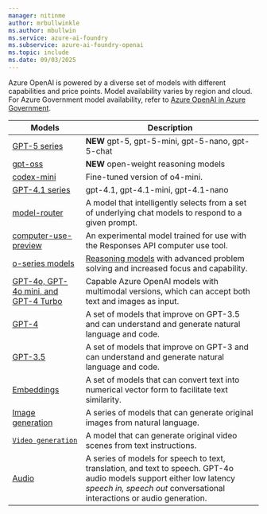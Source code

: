 ```yaml
---
manager: nitinme
author: mrbullwinkle
ms.author: mbullwin
ms.service: azure-ai-foundry
ms.subservice: azure-ai-foundry-openai
ms.topic: include
ms.date: 09/03/2025
---
```


Azure OpenAI is powered by a diverse set of models with different capabilities and price points. Model availability varies by region and cloud. For Azure Government model availability, refer to [Azure OpenAI in Azure Government](../azure-government.md).

| Models | Description |
|--|--|
| [GPT-5 series](../concepts/models.md#gpt-5) | **NEW** gpt-5, gpt-5-mini, gpt-5-nano, gpt-5-chat |
| [gpt-oss](../concepts/models.md#gpt-oss) | **NEW** open-weight reasoning models |
| [codex-mini](../concepts/models.md#o-series-models) | Fine-tuned version of o4-mini. |  
| [GPT-4.1 series](../concepts/models.md#gpt-41-series) | gpt-4.1, gpt-4.1-mini, gpt-4.1-nano |
| [model-router](../concepts/models.md#model-router) | A model that intelligently selects from a set of underlying chat models to respond to a given prompt. |
| [computer-use-preview](../concepts/models.md#computer-use-preview) | An experimental model trained for use with the Responses API computer use tool. |
| [o-series models](../concepts/models.md#o-series-models) |[Reasoning models](../how-to/reasoning.md) with advanced problem solving and increased focus and capability. |
| [GPT-4o, GPT-4o mini, and GPT-4 Turbo](../concepts/models.md#gpt-4o-and-gpt-4-turbo) | Capable Azure OpenAI models with multimodal versions, which can accept both text and images as input. |
| [GPT-4](../concepts/models.md#gpt-4) | A set of models that improve on GPT-3.5 and can understand and generate natural language and code. |
| [GPT-3.5](../concepts/models.md#gpt-35) | A set of models that improve on GPT-3 and can understand and generate natural language and code. |
| [Embeddings](../concepts/models.md#embeddings) | A set of models that can convert text into numerical vector form to facilitate text similarity. |
| [Image generation](../concepts/models.md#image-generation-models) | A series of models that can generate original images from natural language. |
| [`Video generation`](../concepts/models.md#video-generation-models) | A model that can generate original video scenes from text instructions. |
| [Audio](../concepts/models.md#audio-models) | A series of models for speech to text, translation, and text to speech. GPT-4o audio models support either low latency *speech in, speech out* conversational interactions or audio generation. |